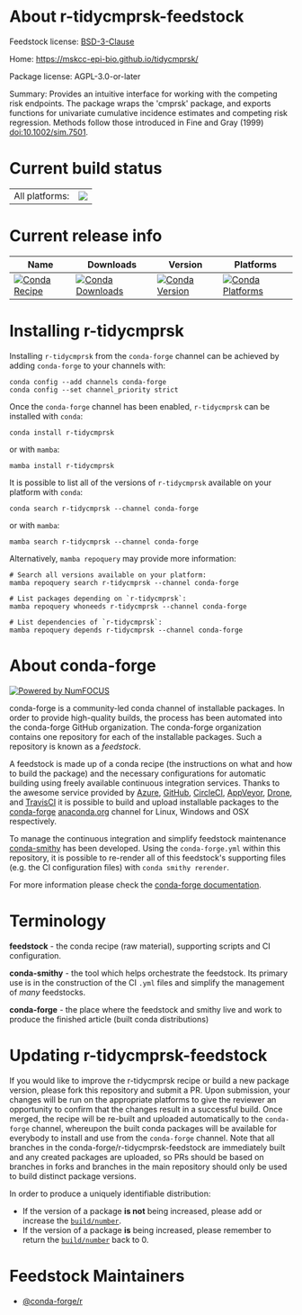 About r-tidycmprsk-feedstock
============================

Feedstock license: [BSD-3-Clause](https://github.com/conda-forge/r-tidycmprsk-feedstock/blob/main/LICENSE.txt)

Home: https://mskcc-epi-bio.github.io/tidycmprsk/

Package license: AGPL-3.0-or-later

Summary: Provides an intuitive interface for working with the competing risk endpoints. The package wraps the 'cmprsk' package, and exports functions for univariate cumulative incidence estimates and competing risk regression. Methods follow those introduced in Fine and Gray (1999) <doi:10.1002/sim.7501>.

Current build status
====================


<table><tr><td>All platforms:</td>
    <td>
      <a href="https://dev.azure.com/conda-forge/feedstock-builds/_build/latest?definitionId=17300&branchName=main">
        <img src="https://dev.azure.com/conda-forge/feedstock-builds/_apis/build/status/r-tidycmprsk-feedstock?branchName=main">
      </a>
    </td>
  </tr>
</table>

Current release info
====================

| Name | Downloads | Version | Platforms |
| --- | --- | --- | --- |
| [![Conda Recipe](https://img.shields.io/badge/recipe-r--tidycmprsk-green.svg)](https://anaconda.org/conda-forge/r-tidycmprsk) | [![Conda Downloads](https://img.shields.io/conda/dn/conda-forge/r-tidycmprsk.svg)](https://anaconda.org/conda-forge/r-tidycmprsk) | [![Conda Version](https://img.shields.io/conda/vn/conda-forge/r-tidycmprsk.svg)](https://anaconda.org/conda-forge/r-tidycmprsk) | [![Conda Platforms](https://img.shields.io/conda/pn/conda-forge/r-tidycmprsk.svg)](https://anaconda.org/conda-forge/r-tidycmprsk) |

Installing r-tidycmprsk
=======================

Installing `r-tidycmprsk` from the `conda-forge` channel can be achieved by adding `conda-forge` to your channels with:

```
conda config --add channels conda-forge
conda config --set channel_priority strict
```

Once the `conda-forge` channel has been enabled, `r-tidycmprsk` can be installed with `conda`:

```
conda install r-tidycmprsk
```

or with `mamba`:

```
mamba install r-tidycmprsk
```

It is possible to list all of the versions of `r-tidycmprsk` available on your platform with `conda`:

```
conda search r-tidycmprsk --channel conda-forge
```

or with `mamba`:

```
mamba search r-tidycmprsk --channel conda-forge
```

Alternatively, `mamba repoquery` may provide more information:

```
# Search all versions available on your platform:
mamba repoquery search r-tidycmprsk --channel conda-forge

# List packages depending on `r-tidycmprsk`:
mamba repoquery whoneeds r-tidycmprsk --channel conda-forge

# List dependencies of `r-tidycmprsk`:
mamba repoquery depends r-tidycmprsk --channel conda-forge
```


About conda-forge
=================

[![Powered by
NumFOCUS](https://img.shields.io/badge/powered%20by-NumFOCUS-orange.svg?style=flat&colorA=E1523D&colorB=007D8A)](https://numfocus.org)

conda-forge is a community-led conda channel of installable packages.
In order to provide high-quality builds, the process has been automated into the
conda-forge GitHub organization. The conda-forge organization contains one repository
for each of the installable packages. Such a repository is known as a *feedstock*.

A feedstock is made up of a conda recipe (the instructions on what and how to build
the package) and the necessary configurations for automatic building using freely
available continuous integration services. Thanks to the awesome service provided by
[Azure](https://azure.microsoft.com/en-us/services/devops/), [GitHub](https://github.com/),
[CircleCI](https://circleci.com/), [AppVeyor](https://www.appveyor.com/),
[Drone](https://cloud.drone.io/welcome), and [TravisCI](https://travis-ci.com/)
it is possible to build and upload installable packages to the
[conda-forge](https://anaconda.org/conda-forge) [anaconda.org](https://anaconda.org/)
channel for Linux, Windows and OSX respectively.

To manage the continuous integration and simplify feedstock maintenance
[conda-smithy](https://github.com/conda-forge/conda-smithy) has been developed.
Using the ``conda-forge.yml`` within this repository, it is possible to re-render all of
this feedstock's supporting files (e.g. the CI configuration files) with ``conda smithy rerender``.

For more information please check the [conda-forge documentation](https://conda-forge.org/docs/).

Terminology
===========

**feedstock** - the conda recipe (raw material), supporting scripts and CI configuration.

**conda-smithy** - the tool which helps orchestrate the feedstock.
                   Its primary use is in the construction of the CI ``.yml`` files
                   and simplify the management of *many* feedstocks.

**conda-forge** - the place where the feedstock and smithy live and work to
                  produce the finished article (built conda distributions)


Updating r-tidycmprsk-feedstock
===============================

If you would like to improve the r-tidycmprsk recipe or build a new
package version, please fork this repository and submit a PR. Upon submission,
your changes will be run on the appropriate platforms to give the reviewer an
opportunity to confirm that the changes result in a successful build. Once
merged, the recipe will be re-built and uploaded automatically to the
`conda-forge` channel, whereupon the built conda packages will be available for
everybody to install and use from the `conda-forge` channel.
Note that all branches in the conda-forge/r-tidycmprsk-feedstock are
immediately built and any created packages are uploaded, so PRs should be based
on branches in forks and branches in the main repository should only be used to
build distinct package versions.

In order to produce a uniquely identifiable distribution:
 * If the version of a package **is not** being increased, please add or increase
   the [``build/number``](https://docs.conda.io/projects/conda-build/en/latest/resources/define-metadata.html#build-number-and-string).
 * If the version of a package **is** being increased, please remember to return
   the [``build/number``](https://docs.conda.io/projects/conda-build/en/latest/resources/define-metadata.html#build-number-and-string)
   back to 0.

Feedstock Maintainers
=====================

* [@conda-forge/r](https://github.com/orgs/conda-forge/teams/r/)

